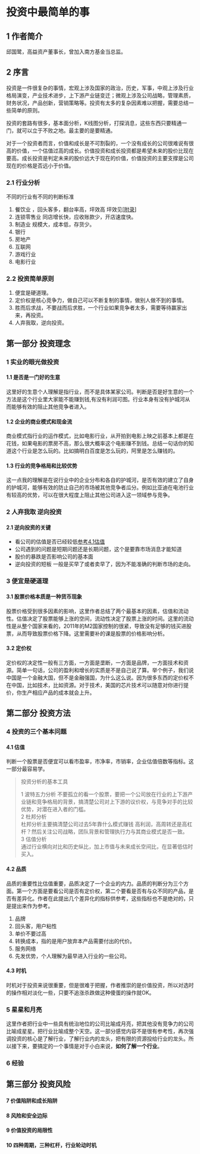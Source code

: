 # 投资中最简单的事
## 1 作者简介
邱国鹭，高益资产董事长，曾加入南方基金当总监。
## 2 序言
投资是一件很复杂的事情，宏观上涉及国家的政治，历史，军事，中观上涉及行业格局演变，产业技术进步，上下游产业链变迁；微观上涉及公司战略，管理素质，财务状况，产品创新，营销策略等。投资有太多的复杂因素难以把握，需要总结一些简单的原则。

投资的套路有很多，基本面分析，K线图分析，打探消息，这些东西只要精通一门，就可以立于不败之地。最主要的是要精通。

对于一个投资者而言，价值和成长是不可割裂的，一个没有成长的公司很难说有很高的价值，一个估值过高的成长。价值投资和成长投资都是希望未来的股价比现在要高。成长投资是判定未来的股价远大于现在的价值，价值投资的主要支撑是公司现在的价格是否远小于价值。

### 2.1 行业分析
不同的行业有不同的判断标准
1. 餐饮业 ，回头客多，翻台率高，坪效高 坪效见[[附录]]
2. 连锁零售业 同店增长快，应收账款少，开店速度快。
3. 制造业 规模大，成本低，存货少。
4. 银行
5. 房地产
6. 互联网
7. 游戏行业
8. 电影行业
### 2.2 投资简单原则
1. 便宜是硬道理。
2. 定价权是核心竞争力，做自己可以不断复制的事情，做别人做不到的事情。
3. 胜而后求战，不要战而后求胜，一个行业如果竞争者太多，需要等待赢家出来，再投资。
4. 人弃我取，逆向投资。

## 第一部分 投资理念
### 1 实业的眼光做投资
#### 1.1 是否是一门好的生意
这里好的生意个人理解是指行业，而不是具体某家公司。判断是否是好生意的一个方法是这个行业里大家能不能赚到钱,有没有利润可图。行业本身有没有护城河从而能够有效的阻止其他竞争者进入。
#### 1.2 企业的商业模式和现金流
商业模式指行业的运作模式，比如电影行业，从开拍到电影上映之前基本上都是在花钱，如果电影的票房不高，那么很大概率这个电影赚不到钱。总结一句话你的知道这个行业是怎么玩的。比如搞明白百度是怎么玩的，阿里是怎么赚钱的。
#### 1.3 行业的竞争格局和比较优势
这一点我的理解是在说行业中的企业分布和各自的护城河，是否有效的建立了自身的护城河，能够有效的防止自己的市场被其他竞争者瓜分。例如比亚迪在电池行业有较高的优势，可以在很大程度上阻止其他公司进入这一领域参与竞争。
### 2 人弃我取 逆向投资
#### 2.1 逆向投资的关键
- 看公司的估值是否已经较低[参考4.1估值](#41-估值)
- 公司遇到的问题是短期问题还是长期问题，这个是要靠市场消息才能知道
- 股价的暴跌是否影响公司的基本面
- 逆向投资的短板 一般是买早了或者卖早了，因为不能准确的判断市场的走向。
### 3 便宜是硬道理
#### 3.1 股票价格本质是一种货币现象
股票价格受到很多因素的影响，这里作者总结了两个最基本的因素，估值和流动性。估值决定了股票能够上涨的空间，流动性决定了股票上涨的时间。这里的流动性是从整个国家来看的，2011年的M2国家控制的很紧，导致没有足够的钱买进股票，从而导致股票价格下降。这里需要补的课是股票的价格影响分析。
#### 3.2 定价权
定价权的决定性一般有三方面，一方面是垄断，一方面是品牌，一方面技术和资源。简单一句话，公司的盈利和增长的实质是不是自己说了算。举个例子，我们说中国是一个金融大国，但不是金融强国，为什么这么说。因为很多东西的定价权不在中国，比如技术，比如资源。对于技术，美国的芯片技术可以随意对你进行提价，你生产相应产品的成本就会上升。

## 第二部分 投资方法

### 4 投资的三个基本问题
#### 4.1 估值
判断一个股票是否便宜可以看市盈率，市净率，市销率，企业估值倍数等指标。这一部分最容易学。
> 投资分析的基本工具  
>
> 1 波特五力分析 
>不要孤立的看一个股票，要把一个公司放在行业的上下游产业链和竞争格局的背景，搞清楚公司对上下游的议价权，与竞争对手的比较优势，对潜在进入者的门槛。    
> 2 杜邦分析    
> 杜邦分析主要搞清楚公司过去5年靠什么模式赚钱 高利润，高周转还是高杠杆？然后关注公司战略，团队背景和管理执行力与其商业模式是否一致。    
> 3 估值分析    
> 通过行业横向对比和历史纵比，加上市值与未来成长空间比，在显著低估时买入。
#### 4.2 品质
品质的重要性比估值重要，品质决定了一个企业的内力。品质的判断分为三个方面。第一个方面是要看公司是否有定价权，第二个要看是否有与众不同的产品，是否有差异化。作者在此提出几个差异化的指标供参考，这些指标也不是绝对的，只是提出来作为参考。
1. 品牌
2. 回头客，用户粘性
3. 单价不要过高
4. 转换成本，指的是用户放弃本产品需要付出的代价。
5. 服务网络
6. 先发优势，个人理解为最早进入行业的一些公司。
#### 4.3 时机
时机对于投资来说很重要，但是很难于把握，作者推崇的是价值投资，所以对选时的操作相对淡化一些，只要不追涨杀跌做这种傻蛋的操作就OK。
### 5 星星和月亮
这里作者把行业中一些具有统治地位的公司比喻成月亮，把其他没有竞争力的公司比喻成星星。把行业比喻成整个天空。这一部分感觉内容不是很有参考性，再次强调投资的核心是了解行业，了解行业内的龙头，把有限的资源投给行业的龙头。所以接下来，要搞定的一个事情是对于小白来说，**如何了解一个行业**。
### 6 经验
## 第三部分 投资风险
#### 7 价值陷阱和成长陷阱
#### 8 风险和安全边际
#### 9 价值投资的局限性
#### 10 四种周期，三种杠杆，行业轮动时机

[//begin]: # "Autogenerated link references for markdown compatibility"
[附录]: 附录 "附录"
[//end]: # "Autogenerated link references"